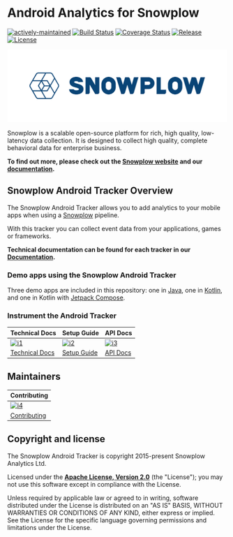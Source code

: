 # Android Analytics for Snowplow

[![actively-maintained]][tracker-classification]
[![Build Status][gh-actions-image]][gh-actions]
[![Coverage Status][coveralls-image]][coveralls]
[![Release][release-image]][releases]
[![License][license-image]][license]

![snowplow-logo](.github/media/snowplow_logo.png)

Snowplow is a scalable open-source platform for rich, high quality, low-latency data collection. It is designed to collect high quality, complete behavioral data for enterprise business.

**To find out more, please check out the [Snowplow website][website] and our [documentation][docs].**

## Snowplow Android Tracker Overview

The Snowplow Android Tracker allows you to add analytics to your mobile apps when using a [Snowplow][snowplow] pipeline.

With this tracker you can collect event data from your applications, games or frameworks.

**Technical documentation can be found for each tracker in our [Documentation][mobile-docs].**

### Demo apps using the Snowplow Android Tracker

Three demo apps are included in this repository: one in [Java](https://github.com/snowplow/snowplow-android-tracker/tree/next/snowplow-demo-java), one in [Kotlin](https://github.com/snowplow/snowplow-android-tracker/tree/next/snowplow-demo-kotlin), and one in Kotlin with [Jetpack Compose](https://github.com/snowplow/snowplow-android-tracker/tree/next/snowplow-demo-compose).

### Instrument the Android Tracker

| Technical Docs                      | Setup Guide                           | API Docs                            |
|-------------------------------------|---------------------------------------|-------------------------------------|
| [![i1][tech-docs-image]][tech-docs] | [![i2][setup-docs-image]][setup-docs] | [![i3][setup-docs-image]][api-docs] |
| [Technical Docs][tech-docs]         | [Setup Guide][setup-docs]             | [API Docs][api-docs]                | 

## Maintainers 

| Contributing                                 |
|----------------------------------------------|
| [![i4][contributing-image]](CONTRIBUTING.md) |
| [Contributing](CONTRIBUTING.md)              |

## Copyright and license

The Snowplow Android Tracker is copyright 2015-present Snowplow Analytics Ltd.

Licensed under the **[Apache License, Version 2.0][license]** (the "License");
you may not use this software except in compliance with the License.

Unless required by applicable law or agreed to in writing, software
distributed under the License is distributed on an "AS IS" BASIS,
WITHOUT WARRANTIES OR CONDITIONS OF ANY KIND, either express or implied.
See the License for the specific language governing permissions and
limitations under the License.


[website]: https://snowplow.io
[snowplow]: https://github.com/snowplow/snowplow
[docs]: https://docs.snowplow.io/
[mobile-docs]: https://docs.snowplow.io/docs/collecting-data/collecting-from-own-applications/mobile-trackers/

[gh-actions]: https://github.com/snowplow/snowplow-android-tracker/actions
[gh-actions-image]: https://github.com/snowplow/snowplow-android-tracker/workflows/Build/badge.svg

[coveralls]: https://coveralls.io/github/snowplow/snowplow-android-tracker?branch=master
[coveralls-image]: https://coveralls.io/repos/github/snowplow/snowplow-android-tracker/badge.svg?branch=master

[license]: https://www.apache.org/licenses/LICENSE-2.0
[license-image]: https://img.shields.io/github/license/snowplow/snowplow-android-tracker

[release-image]: https://img.shields.io/github/v/release/snowplow/snowplow-android-tracker?sort=semver
[releases]: https://github.com/snowplow/snowplow-android-tracker/releases

[setup-docs]: https://docs.snowplow.io/docs/collecting-data/collecting-from-own-applications/mobile-trackers/installation-and-set-up/
[setup-docs-image]: https://d3i6fms1cm1j0i.cloudfront.net/github/images/setup.png

[tech-docs]: https://docs.snowplow.io/docs/collecting-data/collecting-from-own-applications/mobile-trackers/
[tech-docs-image]: https://d3i6fms1cm1j0i.cloudfront.net/github/images/techdocs.png

[api-docs]: https://snowplow.github.io/snowplow-android-tracker/

[contributing-image]: https://d3i6fms1cm1j0i.cloudfront.net/github/images/contributing.png

[tracker-classification]: https://docs.snowplow.io/docs/collecting-data/collecting-from-own-applications/tracker-maintenance-classification/
[actively-maintained]: https://img.shields.io/static/v1?style=flat&label=Snowplow&message=Actively%20Maintained&color=6638b8&labelColor=9ba0aa&logo=data:image/png;base64,iVBORw0KGgoAAAANSUhEUgAAABAAAAAQCAMAAAAoLQ9TAAAAeFBMVEVMaXGXANeYANeXANZbAJmXANeUANSQAM+XANeMAMpaAJhZAJeZANiXANaXANaOAM2WANVnAKWXANZ9ALtmAKVaAJmXANZaAJlXAJZdAJxaAJlZAJdbAJlbAJmQAM+UANKZANhhAJ+EAL+BAL9oAKZnAKVjAKF1ALNBd8J1AAAAKHRSTlMAa1hWXyteBTQJIEwRgUh2JjJon21wcBgNfmc+JlOBQjwezWF2l5dXzkW3/wAAAHpJREFUeNokhQOCA1EAxTL85hi7dXv/E5YPCYBq5DeN4pcqV1XbtW/xTVMIMAZE0cBHEaZhBmIQwCFofeprPUHqjmD/+7peztd62dWQRkvrQayXkn01f/gWp2CrxfjY7rcZ5V7DEMDQgmEozFpZqLUYDsNwOqbnMLwPAJEwCopZxKttAAAAAElFTkSuQmCC
